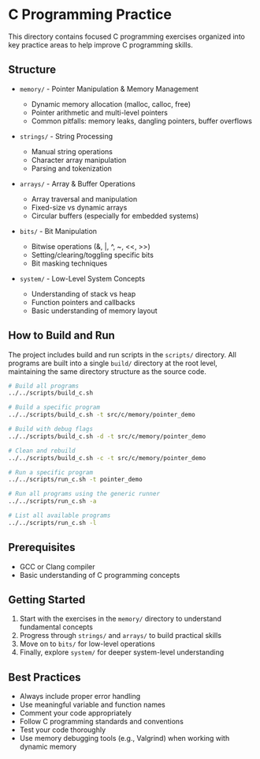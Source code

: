 # C Programming Practice

This directory contains focused C programming exercises organized into key practice areas to help improve C programming skills.

## Structure

- `memory/` - Pointer Manipulation & Memory Management
  - Dynamic memory allocation (malloc, calloc, free)
  - Pointer arithmetic and multi-level pointers
  - Common pitfalls: memory leaks, dangling pointers, buffer overflows

- `strings/` - String Processing
  - Manual string operations
  - Character array manipulation
  - Parsing and tokenization

- `arrays/` - Array & Buffer Operations
  - Array traversal and manipulation
  - Fixed-size vs dynamic arrays
  - Circular buffers (especially for embedded systems)

- `bits/` - Bit Manipulation
  - Bitwise operations (&, |, ^, ~, <<, >>)
  - Setting/clearing/toggling specific bits
  - Bit masking techniques

- `system/` - Low-Level System Concepts
  - Understanding of stack vs heap
  - Function pointers and callbacks
  - Basic understanding of memory layout

## How to Build and Run

The project includes build and run scripts in the `scripts/` directory. All programs are built into a single `build/` directory at the root level, maintaining the same directory structure as the source code.

```bash
# Build all programs
../../scripts/build_c.sh

# Build a specific program
../../scripts/build_c.sh -t src/c/memory/pointer_demo

# Build with debug flags
../../scripts/build_c.sh -d -t src/c/memory/pointer_demo

# Clean and rebuild
../../scripts/build_c.sh -c -t src/c/memory/pointer_demo

# Run a specific program
../../scripts/run_c.sh -t pointer_demo

# Run all programs using the generic runner
../../scripts/run_c.sh -a

# List all available programs
../../scripts/run_c.sh -l
```

## Prerequisites

- GCC or Clang compiler
- Basic understanding of C programming concepts

## Getting Started

1. Start with the exercises in the `memory/` directory to understand fundamental concepts
2. Progress through `strings/` and `arrays/` to build practical skills
3. Move on to `bits/` for low-level operations
4. Finally, explore `system/` for deeper system-level understanding

## Best Practices

- Always include proper error handling
- Use meaningful variable and function names
- Comment your code appropriately
- Follow C programming standards and conventions
- Test your code thoroughly
- Use memory debugging tools (e.g., Valgrind) when working with dynamic memory 